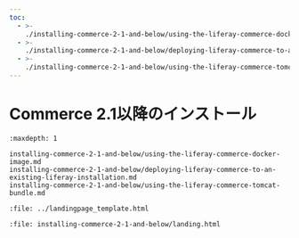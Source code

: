 ```yaml
---
toc:
  - >-
    ./installing-commerce-2-1-and-below/using-the-liferay-commerce-docker-image.md
  - >-
    ./installing-commerce-2-1-and-below/deploying-liferay-commerce-to-an-existing-liferay-installation.md
  - >-
    ./installing-commerce-2-1-and-below/using-the-liferay-commerce-tomcat-bundle.md
---
```

# Commerce 2.1以降のインストール

```{toctree}
:maxdepth: 1

installing-commerce-2-1-and-below/using-the-liferay-commerce-docker-image.md
installing-commerce-2-1-and-below/deploying-liferay-commerce-to-an-existing-liferay-installation.md
installing-commerce-2-1-and-below/using-the-liferay-commerce-tomcat-bundle.md
```

```{raw} html
:file: ../landingpage_template.html
```

```{raw} html
:file: installing-commerce-2-1-and-below/landing.html
```
